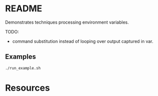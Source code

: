 # README
Demonstrates techniques processing environment variables.

TODO: 
* command substitution instead of looping over output captured in var.

## Examples 
```sh
./run_example.sh
```
# Resources


